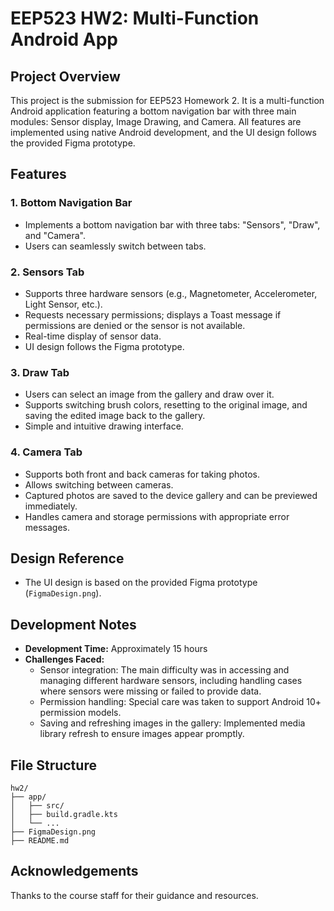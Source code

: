 # EEP523 HW2: Multi-Function Android App

## Project Overview
This project is the submission for EEP523 Homework 2. It is a multi-function Android application featuring a bottom navigation bar with three main modules: Sensor display, Image Drawing, and Camera. All features are implemented using native Android development, and the UI design follows the provided Figma prototype.

## Features

### 1. Bottom Navigation Bar
- Implements a bottom navigation bar with three tabs: "Sensors", "Draw", and "Camera".
- Users can seamlessly switch between tabs.

### 2. Sensors Tab
- Supports three hardware sensors (e.g., Magnetometer, Accelerometer, Light Sensor, etc.).
- Requests necessary permissions; displays a Toast message if permissions are denied or the sensor is not available.
- Real-time display of sensor data.
- UI design follows the Figma prototype.

### 3. Draw Tab
- Users can select an image from the gallery and draw over it.
- Supports switching brush colors, resetting to the original image, and saving the edited image back to the gallery.
- Simple and intuitive drawing interface.

### 4. Camera Tab
- Supports both front and back cameras for taking photos.
- Allows switching between cameras.
- Captured photos are saved to the device gallery and can be previewed immediately.
- Handles camera and storage permissions with appropriate error messages.

## Design Reference
- The UI design is based on the provided Figma prototype (`FigmaDesign.png`).

## Development Notes

- **Development Time:** Approximately 15 hours
- **Challenges Faced:**
  - Sensor integration: The main difficulty was in accessing and managing different hardware sensors, including handling cases where sensors were missing or failed to provide data.
  - Permission handling: Special care was taken to support Android 10+ permission models.
  - Saving and refreshing images in the gallery: Implemented media library refresh to ensure images appear promptly.

## File Structure

```
hw2/
├── app/
│   ├── src/
│   ├── build.gradle.kts
│   └── ...
├── FigmaDesign.png
├── README.md
```

## Acknowledgements
Thanks to the course staff for their guidance and resources.
